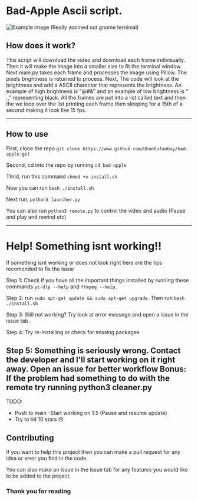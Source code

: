 # Bad-Apple Ascii script.

![Example image](/ss/example2.png)
(Really zoomed out gnome ternimal)


## How does it work?

This script will download the video and download each frame indivisually. Then it will make the image into a smaller size to fit the terminal window. Next main.py takes each frame and processes the image using Pillow. The pixels brightness is returned to process. Next, The code will look at the brightness and add a ASCII charector that represents the brightness. An example of high brightness is "@#&" and an example of low brightness is " .," representing black. All the frames are put into a list called text and then the we loop over the list printing each frame then sleeping for a 15th of a second making it look like 15 fps.

--------------

## How to use

First, clone the repo ``git clone https://www.github.com/Ubuntufanboy/bad-apple.git``

Second, cd into the repo by running ``cd bad-apple``

Thrid, run this command ``chmod +x install.sh``

Now you can run ``bash ./install.sh``

Next run, ``python3 launcher.py``

You can also run ``python3 remote.py`` to control the video and audio (Pause and play and rewind etc)

--------------

# Help! Something isnt working!!

If something isnt working or does not look right here are the tips recomended to fix the issue

Step 1: Check if you have all the important things installed by running these commands ``yt-dlp --help`` and ``ffmpeg --help``.
 
Step 2: run ``sudo apt-get update && sudo apt-get upgrade``. Then run ``bash ./install.sh``

Step 3: Still not working? Try look at error messege and open a issue in the issue tab.

Step 4: Try re-installing or check for missing packages

Step 5: Something is seriously wrong. Contact the developer and I'll start working on it right away. Open an issue for better workflow
Bonus: If the problem had something to do with the remote try running python3 cleaner.py
----------------------
TODO:

- Push to main
-Start working on 1.5 (Pause and resume update)
- Try to hit 10 stars :cry:
## Contributing

If you want to help this project then you can make a pull request for any idea or error you find in the code.

You can also make an issue in the issue tab for any features you would like to be added to the project.

### Thank you for reading
